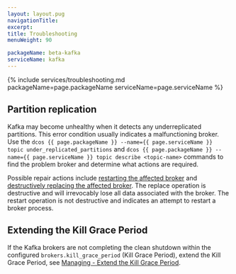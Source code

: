 ```yaml
---
layout: layout.pug
navigationTitle:
excerpt:
title: Troubleshooting
menuWeight: 90

packageName: beta-kafka
serviceName: kafka
---
```


{% include services/troubleshooting.md
    packageName=page.packageName
    serviceName=page.serviceName %}

## Partition replication

Kafka may become unhealthy when it detects any underreplicated partitions. This error condition usually indicates a malfunctioning broker. Use the `dcos {{ page.packageName }} --name={{ page.serviceName }} topic under_replicated_partitions` and `dcos {{ page.packageName }} --name={{ page.serviceName }} topic describe <topic-name>` commands to find the problem broker and determine what actions are required.

Possible repair actions include [restarting the affected broker](#restarting-a-node) and [destructively replacing the affected broker](#replacing-a-permanently-failed-node). The replace operation is destructive and will irrevocably lose all data associated with the broker. The restart operation is not destructive and indicates an attempt to restart a broker process.

## Extending the Kill Grace Period

If the Kafka brokers are not completing the clean shutdown within the configured
`brokers.kill_grace_period` (Kill Grace Period), extend the Kill Grace Period, see [Managing - Extend the Kill Grace Period](managing.md#extend-the-kill-grace-period).
